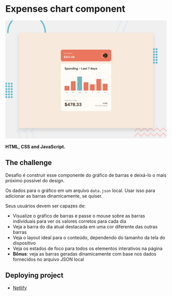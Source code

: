 # Expenses chart component

![Design preview for the Expenses chart component coding challenge](./design/desktop-preview.jpg)

**HTML, CSS and JavaScript.**

## The challenge

Desafio é construir esse componente do gráfico de barras e deixá-lo o mais próximo possível do design.

Os dados para o gráfico em um arquivo `data.json` local. Usar isso para adicionar as barras dinamicamente, se quiser.

Seus usuários devem ser capazes de:

- Visualize o gráfico de barras e passe o mouse sobre as barras individuais para ver os valores corretos para cada dia
- Veja a barra do dia atual destacada em uma cor diferente das outras barras
- Veja o layout ideal para o conteúdo, dependendo do tamanho da tela do dispositivo
- Veja os estados de foco para todos os elementos interativos na página
- **Bônus**: veja as barras geradas dinamicamente com base nos dados fornecidos no arquivo JSON local


## Deploying project

- [Netlify](https://fredericoespeschit3.netlify.app/)
